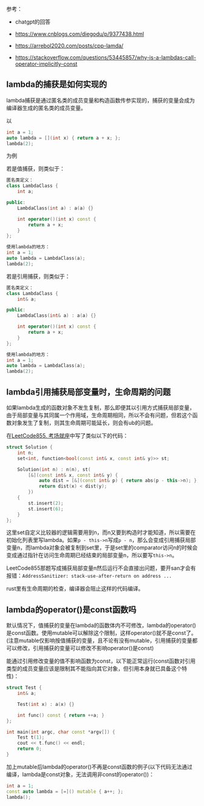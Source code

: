 参考：
* chatgpt的回答

* https://www.cnblogs.com/diegodu/p/9377438.html

* https://arrebol2020.com/posts/cpp-lamda/

* https://stackoverflow.com/questions/53445857/why-is-a-lambdas-call-operator-implicitly-const

## lambda的捕获是如何实现的
lambda捕获是通过匿名类的成员变量和构造函数传参实现的，捕获的变量会成为编译器生成的匿名类的成员变量。

以
```cpp
int a = 1;
auto lambda = [](int x) { return a + x; };
lambda(2);
```
为例

若是值捕获，则类似于：
```cpp
匿名类定义：
class LambdaClass {
    int a;

public:
    LambdaClass(int a) : a(a) {}

    int operator()(int x) const {
        return a + x;
    }
};

使用lambda的地方：
int a = 1;
auto lambda = LambdaClass(a);
lambda(2);
```

若是引用捕获，则类似于：
```cpp
匿名类定义：
class LambdaClass {
    int& a;

public:
    LambdaClass(int& a) : a(a) {}

    int operator()(int x) const {
        return a + x;
    }
};

使用lambda的地方：
int a = 1;
auto lambda = LambdaClass(a);
lambda(2);
```

## lambda引用捕获局部变量时，生命周期的问题
如果lambda生成的函数对象不发生复制，那么即便其以引用方式捕获局部变量，由于局部变量与其同属一个作用域，生命周期相同，所以不会有问题，但若这个函数对象发生了复制，则其生命周期可能延长，则会有ub的问题。

在[LeetCode855. 考场就座](https://leetcode.cn/problems/exam-room/)中写了类似以下的代码：
```cpp
struct Solution {
    int n;
    set<int, function<bool(const int& x, const int& y)>> st;

    Solution(int n) : n(n), st(
        [&](const int& x, const int& y) {
            auto dist = [&](const int& p) { return abs(p - this->n); };
            return dist(x) < dist(y);
        })
    {
        st.insert(2);
        st.insert(6);
    }
};
```
这里set自定义比较器的逻辑需要用到n，而n又要到构造时才能知道，所以需要在初始化列表里写lambda。如果`p - this->n`写成`p - n`，那么会变成引用捕获局部变量n，而lambda对象会被复制到set里，于是set里的comparator访问n的时候会变成通过指针在访问生命周期已经结束的局部变量n，所以要写`this->n`。

LeetCode855那题写成捕获局部变量n然后运行不会直接出问题，要开san才会有报错：`AddressSanitizer: stack-use-after-return on address ...`

rust里有生命周期的检查，编译器会阻止这样的代码编译。

## lambda的operator()是const函数吗
默认情况下，值捕获的变量在lambda的函数体内不可修改，lambda的operator()是const函数。使用mutable可以解除这个限制，这样operator()就不是const了。(注意mutable仅影响按值捕获的变量，且不论有没有mutable，引用捕获的变量都可以修改，引用捕获的变量可以修改不影响operator()是const)

能通过引用修改变量的值不影响函数为const，以下能正常运行(const函数对引用类型的成员变量应该是限制其不能指向其它对象，但引用本身就已具备这个特性)：
```cpp
struct Test {
    int& a;

    Test(int x) : a(x) {}

    int func() const { return ++a; }
};

int main(int argc, char const *argv[]) {
    Test t(1);
    cout << t.func() << endl;
    return 0;
}
```
加上mutable后lambda的operator()不再是const函数的例子(以下代码无法通过编译，lambda是const对象，无法调用非const的operator())：
```cpp
int a = 1;
const auto lambda = [=]() mutable { a++; };
lambda();
```